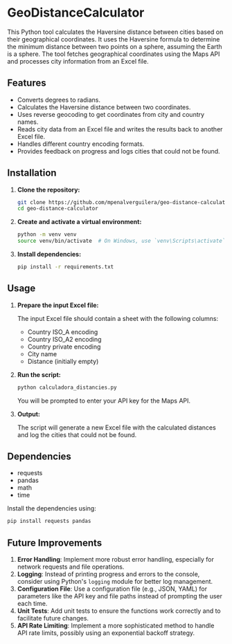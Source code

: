 # GeoDistanceCalculator

This Python tool calculates the Haversine distance between cities based on their geographical coordinates. It uses the Haversine formula to determine the minimum distance between two points on a sphere, assuming the Earth is a sphere. The tool fetches geographical coordinates using the Maps API and processes city information from an Excel file.

## Features

- Converts degrees to radians.
- Calculates the Haversine distance between two coordinates.
- Uses reverse geocoding to get coordinates from city and country names.
- Reads city data from an Excel file and writes the results back to another Excel file.
- Handles different country encoding formats.
- Provides feedback on progress and logs cities that could not be found.

## Installation

1. **Clone the repository:**

    ```sh
    git clone https://github.com/mpenalverguilera/geo-distance-calculator.git
    cd geo-distance-calculator
    ```

2. **Create and activate a virtual environment:**

    ```sh
    python -m venv venv
    source venv/bin/activate  # On Windows, use `venv\Scripts\activate`
    ```

3. **Install dependencies:**

    ```sh
    pip install -r requirements.txt
    ```

## Usage

1. **Prepare the input Excel file:**
   
   The input Excel file should contain a sheet with the following columns:
   - Country ISO_A encoding
   - Country ISO_A2 encoding
   - Country private encoding
   - City name
   - Distance (initially empty)

2. **Run the script:**

    ```sh
    python calculadora_distancies.py
    ```

    You will be prompted to enter your API key for the Maps API.

3. **Output:**
   
   The script will generate a new Excel file with the calculated distances and log the cities that could not be found.

## Dependencies

- requests
- pandas
- math
- time

Install the dependencies using:

```sh
pip install requests pandas
```
## Future Improvements

1. **Error Handling**: Implement more robust error handling, especially for network requests and file operations.
2. **Logging**: Instead of printing progress and errors to the console, consider using Python's `logging` module for better log management.
3. **Configuration File**: Use a configuration file (e.g., JSON, YAML) for parameters like the API key and file paths instead of prompting the user each time.
4. **Unit Tests**: Add unit tests to ensure the functions work correctly and to facilitate future changes.
5. **API Rate Limiting**: Implement a more sophisticated method to handle API rate limits, possibly using an exponential backoff strategy.
